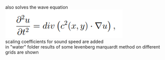 also solves the wave equation  
![1](equation.png)  
scaling coefficients for sound speed are added  
in "water" folder results of some levenberg marquardt method on different grids are shown   
